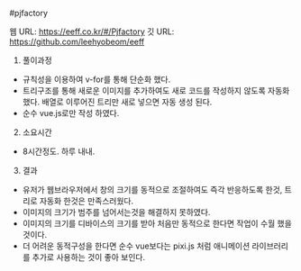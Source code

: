 #pjfactory

웹 URL: https://eeff.co.kr/#/Pjfactory
깃 URL: https://github.com/leehyobeom/eeff

1. 풀이과정
 - 규칙성을 이용하여 v-for를 통해 단순화 했다.
 - 트리구조를 통해 새로운 이미지를 추가하여도 새로 코드를 작성하지 않도록 자동화 했다.
   배열로 이루어진 트리만 새로 넣으면 자동 생성 된다.
 - 순수 vue.js로만 작성 하였다.
 
2. 소요시간
 - 8시간정도. 하루 내내.
 
3. 결과
 - 유저가 웹브라우저에서 창의 크기를 동적으로 조절하여도 즉각 반응하도록 한것, 트리로 자동화 한것은 만족스러웠다.
 - 이미지의 크기가 범주를 넘어서는것을 해결하지 못하였다.
 - 이미지의 크기를 디바이스의 크기를 받아 처음만 동적으로 한다면 작업이 수월 했을 것이다.
 - 더 어려운 동적구성을 한다면 순수 vue보다는 pixi.js 처럼 애니메이션 라이브러리를 추가로 사용하는 것이 좋아 보인다.
 
